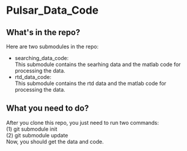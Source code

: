 Pulsar_Data_Code
=
What's in the repo?
-
Here are two submodules in the repo: 
* searching_data_code: <br>
     This submodule contains the searhing data and the matlab code for processing the data.
* rtd_data_code:<br>
     This submodule contains the rtd data and the matlab code for processing the data.

What you need to do?
-
After you clone this repo, you just need to run two commands:<br>
(1) git submodule init<br>
(2) git submodule update<br>
Now, you should get the data and code.<br>
